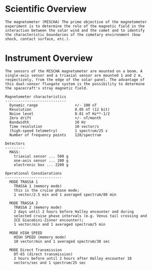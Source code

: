
 
  Scientific Overview
  ===================
    The magnetometer (MISCHA) The prime objective of the magnetometer
    experiment is to determine the role of the magnetic field in the
    interaction between the solar wind and the comet and to identify
    the characteristic boundaries of the cometary environment (bow
    shock, contact surface, etc.).
 
  Instrument Overview
  ===================
    The sensors of the MISCHA magnetometer are mounted on a boom. A
    single-axis sensor and a triaxial sensor are mounted 1 and 2 m,
    respectively, from the edge of the solar panel. The advantage of
    this dual-sensor fluxgate system is the possibility to determine
    the spacecraft's stray magnetic field.
 
    Magnetometer characteristics
    ----------------------------
      Dynamic range                 +/- 100 nT
      Resolution                    0.05 nT (12 bit)
      Noise level                   0.01 nT Hz**-1/2
      Zero drift                    +/- nT/month
      Bandwidth                     10 Hz
      Time resolution               10 vector/s
      (high-speed telemetry)        1 spectrum/25 s
      Number of frequency points    128/spectrum
 
    Detectors
    ---------
      MASS:
        triaxial sensor ... 500 g
        one-axis sensor ... 200 g
        electronic box ... 2200 g
 
    Operational Consdierations
    --------------------------
      MODE TRASSA 1
        TRASSA 1 (memory mode)
        this is the cruise phase mode;
        1 vector/2.5 min and 1 averaged spectrum/80 min
 
      MODE TRASSA 2
        TRASSA 2 (memory mode)
        2 days until 2 hours before Halley encounter and during
        selected cruise phase intervals (e.g. Venus tail crossing and
        ICE Giacobini-Zinner encounter);
        1 vector/min and 1 averaged spectrum/5 min
 
      MODE HIGH SPEED
        HIGH SPEED (memory mode)
        10 vector/min and 1 averaged spectrum/30 sec
 
      MODE Direct Transmission
        DT-65 (direct transmission)
        2 hours before until 2 hours after Halley encounter 10
        vectors/sec and 1 spectrum/25 sec

        